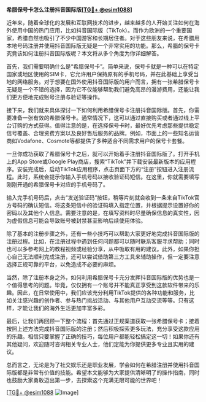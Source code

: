 **希腊保号卡怎么注册抖音国际版[[TG💪+ @esim1088](https://t.me/s/esim1088)]**

近年来，随着全球化的发展和互联网技术的进步，越来越多的人开始关注如何在海外使用中国的热门应用，比如抖音国际版（TikTok）。而作为欧洲的一个重要国家，希腊自然也吸引了不少中国游客和长期居住者。对于这些朋友来说，在希腊用本地号码注册并使用抖音国际版无疑是一个非常实用的功能。那么，希腊的保号卡究竟该如何注册抖音国际版呢？本文将从多个角度为你详细解答。

首先，我们需要明确什么是“希腊保号卡”。简单来说，保号卡就是一种可以在特定国家或地区使用的SIM卡，它允许用户保持原有的手机号码，并在此基础上享受当地的网络服务。对于想要在国外使用抖音国际版的用户而言，拥有一张希腊保号卡无疑是一个不错的选择，因为它不仅能够帮助我们避免高昂的漫游费用，还能让我们更方便地完成账号注册与验证等操作。

接下来，我们就来具体探讨一下如何利用希腊保号卡注册抖音国际版。首先，你需要准备一张有效的希腊保号卡。通常情况下，这可以通过直接购买或者通过线上平台订购的方式获得。值得注意的是，在选择保号卡时，最好优先考虑那些提供稳定信号覆盖、合理资费方案以及良好售后服务的品牌。例如，市面上的一些知名运营商如Vodafone、Cosmote等都提供了多种适合不同需求用户的保号卡套餐。

一旦你成功获取了希腊保号卡之后，就可以开始着手注册抖音国际版了。打开手机上的App Store或Google Play商店，搜索“TikTok”并下载安装最新版本的应用程序。安装完成后，启动TikTok应用程序，点击页面下方的“注册”按钮进入注册流程。此时，系统会提示你输入手机号码以接收验证码短信。在这里，你就需要填写刚刚开通的希腊保号卡对应的手机号码了。

输入完手机号码后，点击“发送验证码”按钮，稍等片刻就会收到一条来自TikTok官方号码的确认短信。将这条短信中的验证码填入指定位置，并根据提示设置好你的密码以及其他个人信息。需要注意的是，在填写资料时尽量确保信息的真实性，因为虚假信息可能会导致账号被封禁甚至影响后续使用体验。

除了基本的注册步骤之外，还有一些小技巧可以帮助大家更好地完成抖音国际版的注册过程。比如，在注册过程中遇到任何问题都可以随时联系客服寻求帮助；同时也可以多参考网上的教程视频或经验分享，从中吸取有用的建议。此外，如果你担心自己无法顺利完成注册，还可以尝试借助第三方工具来辅助操作，但一定要注意选择正规可靠的平台，以免造成不必要的麻烦。

当然，除了注册本身之外，如何利用希腊保号卡充分发挥抖音国际版的优势也是一个值得思考的问题。毕竟，仅仅拥有一个账号并不能真正享受到这款软件带来的乐趣。因此，在日常使用中，我们应该充分利用TikTok提供的各种功能和服务，比如关注感兴趣的创作者、参与热门挑战活动、与其他用户互动交流等等。只有这样，才能让我们的海外生活更加丰富多彩。

最后，让我们再回顾一下整个流程：首先通过正规渠道获取一张希腊保号卡；接着按照上述方法完成抖音国际版的注册；然后积极探索更多玩法，充分享受这款应用的乐趣。相信只要掌握了正确的技巧，每位用户都能轻松搞定这一切！如果你还有其他疑问，欢迎随时咨询相关专业人士，他们定能为你提供更多专业且实用的建议。

总而言之，无论是为了社交娱乐还是职业发展，学会如何在希腊注册并使用抖音国际版都是非常有价值的技能。希望本文能够为大家提供清晰明了的操作指南，同时也鼓励大家勇敢迈出第一步，去探索这个充满无限可能的世界吧！

[[TG💪+ @esim1088](https://t.me/s/esim1088) ![Image](https://i.postimg.cc/4NQfJmqS/Snipaste-2025-05-13-00-14-12.png)]